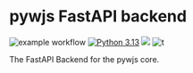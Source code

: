 # pywjs FastAPI backend
![example workflow](https://github.com/pywjs/backend/actions/workflows/test.yaml/badge.svg)
[![Python 3.13](https://img.shields.io/badge/python-3.13-blue.svg)](https://www.python.org)
[![](https://img.shields.io/github/license/pywjs/pywjs.svg)](https://github.com/pywjs/pywjs/blob/main/LICENSE)
![t](https://img.shields.io/badge/status-maintained-blue.svg)

The FastAPI Backend for the pywjs core.
